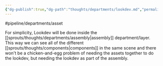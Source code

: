 ```yaml
---
{"dg-publish":true,"dg-path":"thoughts/departments/lookdev.md","permalink":"/thoughts/departments/lookdev/","hide":true}
---
```


#pipeline/departments/asset 

For simplicity, Lookdev will be done inside the [[sprouts/thoughts/departments/assembly\|assembly]] department/layer. This way we can see all of the different [[sprouts/thoughts/components\|components]] in the same scene and there won't be a chicken-and-egg problem of needing the assets together to do the lookdev, but needing the lookdev as part of the assembly.